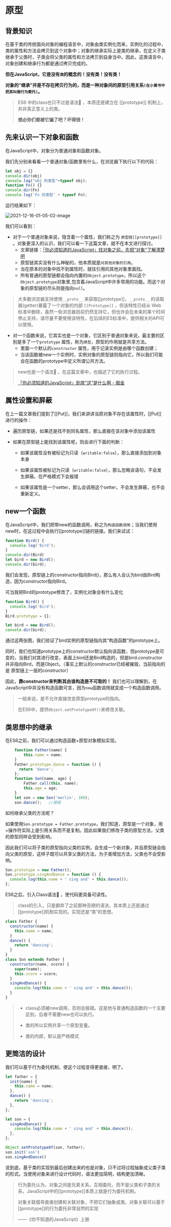 # 原型

## 背景知识

在基于类的传统面向对象的编程语言中，对象由类实例化而来，实例化的过程中，类的属性和方法会拷贝到这个对象中；对象的继承实际上是类的继承，在定义子类继承于父类时，子类会将父类的属性和方法拷贝到自身当中。因此，这类语言中，对象创建和继承行为都是通过拷贝完成的。

**但在JavaScript，它是没有`类`的概念的！没有类！没有类！**

**对象的“继承”并是不存在拷贝行为的，而是一种对象间的原型引用关系`(在小黄书中把其叫做行为委托)`。**

> ES6 中的class也只不过是语法🍬 ，本质还是建立在 [[prototype]] 机制上，并非真正意义上的类。
> 
> **想必你们都被它骗了吧？坏得很！**

## 先来认识一下对象和函数

在JavaScript中，对象分为普通对象和函数对象。

我们先分别来看看一个普通对象/函数里有什么，在浏览器下执行以下的代码：

```javascript
let obj = {}
console.dir(obj)
console.log("obj 的类型"+typeof obj);
function Fn() {}
console.dir(Fn)
console.log('Fn 的类型' + typeof Fn);
```

运行结果如下：

![2021-12-16-01-05-02-image](https://cdn.jsdelivr.net/gh/Merlin218/image-storage@master/20211217/2021-12-16-01-05-02-image.6lu1vii4a3c0.png)

我们可以看到：

- 对于一个普通对象来说，隐含着一个属性，我们称之为 `原型链[[prototype]]` 。对象更深入的认识，我们可以看一下这篇文章，就不在本文进行探讨。
  - 文章链接：[「你必须知道的JavaScript」找对象之前，先把“对象“了解清楚吧](https://juejin.cn/post/7042261962775855135)
  - 原型链其实没有什么神秘的，他本质就是`对其他对象的引用`。
  - 当在原本的对象中找不到属性时，就往引用的其他对象里面找。
  - 所有普通的原型链都会指向内置的`Object.prototype`，所以这个`Object.prototype`对象里,包含着JavaScript中许多常用的功能。而这个对象的原型链的尽头则是指向`null`。

> 大多数浏览器支持使用`__proto__` 来获取[[prototype]]，`__proto__` 的读取器(getter)暴露了一个对象的内部 `[[Prototype]]` ，但该特性已经从 Web 标准中删除，虽然一些浏览器目前仍然支持它，但也许会在未来的某个时间停止支持，请尽量不要使用该特性，在后续的ES标准中，提供相关的API可以使用。

- 对一个函数来说，它其实也是一个对象，它区别于普通对象来说，最主要的区别是多了一个`prototype` 属性，称为`原型`，原型的作用就是共享方法。
  - 里面一个默认的`constructor` 属性，用于记录实例是由哪个函数创建；
  - 当该函数被new一个实例时，实例对象的原型链则指向它，所以我们可能会在函数的prototype中定义所谓公共方法。

> new也是一个语法🍬 ，在这篇文章中，也描述了它的执行过程。
> 
> [「你必须知道的JavaScript」到底“这”是什么啊 - 掘金](https://juejin.cn/post/7040707728599154695)

## 属性设置和屏蔽

在上一篇文章我们提到了[[Put]]，我们来讲讲当原对象不存在该属性时，[[Put]]进行的操作：

- 遍历原型链，如果还是找不到同名属性，那么直接在该对象中添加该属性

- 如果在原型链上能找到该属性呢，则会进行下面的判断：
  
  - 如果该属性没有被标记为只读（`writable:false`），那么直接添加到对象本身
  
  - 如果该属性被标记为只读（`writable:false`），那么忽略该语句，不会发生屏蔽。在严格模式下会报错
  
  - 如果该属性是一个setter，那么会调用这个setter，不会发生屏蔽，也不会重新定义。

## new一个函数

在JavaScript中，我们把带new的函数调用，称之为`构造函数调用`；当我们使用new时，在这过程中会执行[[prototype]]链的链接。我们来试试：

```javascript
function Bird() {
  console.log('Bird');
}
console.dir(Bird)
let bird = new Bird();
console.dir(bird);
```


我们会发现，原型链上的constructor指向Bird()，那么有人会认为bird由Bird构造，因为constructor指向Bird。

可当我把Bird的prototype修改了，实例化对象会有什么变化

```javascript
function Bird() {
  console.log('Bird');
}
Bird.prototype = {};

let bird = new Bird();
console.dir(bird);
```


通过这两张图，我们验证了bird实例的原型链指向其“构造函数”的prototype上。

同时，我们也知道prototype上的constructor默认指向该函数，但prototype是可变的，当我们对其进行改变，表面上bird还是Bird构造的，但是bird.constructor并非指向Bird，而是Object。（事实上默认的constructor已经被摧毁，当前指向的是 原型链上一层的constructor）

因此，**靠constructor来判断其由谁构造是不可取的！** 我们也可以理解到，在JavaScript中并没有构造函数可言，因为`new`函数调用就变成一个构造函数调用。

> 一般来说，是不允许直接改变原型prototype的指向。
> 
> 在ES6中，提供`Object.setPrototypeOf()`来修改关联。

## 类思想中的继承

在ES6之前，我们可以通过构造函数+原型对象模拟实现。

```javascript
    function Father(name) {
        this.name = name;
    }
    Father.prototype.dance = function () {
      return 'dance';
    };
    function Son(name, age) {
        Father.call(this, name);
        this.age = age;
    }
    let son = new Son('merlin', 100);
    son.dance();   //报错
```

如何继承父类的方法呢？

如果使用`Son.prototype = Father.prototype`，我们知道，原型是一个对象，用=操作符实际上是引用关系而不是复制。因此如果我们修改子类的原型方法，父类的原型同样会受到影响。

因此我们可以将子类的原型指向父类的实例，会生成一个新对象，并且原型链会指向父类的原型，这样子既可以共享父类的方法，为子类增加方法，父类也不会受影响。

```javascript
Son.prototype = new Father();
Son.prototype.singAndDance = function () {
  console.log(this.name + ' sing and' + this.dance());
};
```

ES6之后，引入Class语法🍬 ，使代码更具备可读性。

> class的引入，只是摒弃了之前那种丑陋的语法，其本质上还是通过[[prototype]]机制实现的。实现还是“类”的思想。

```javascript
class Father {
  constructor(name) {
    this.name = name;
  }
  dance() {
    return 'dancing';
  }
}
class Son extends Father {
  constructor(name, score) {
    super(name);
    this.score = score;
  }
  singAndDance() {
    console.log(this.name + ' sing and' + this.dance());
  }
}
```

> - class必须被new调用，否则会报错。这是他与普通构造函数的一个主要区别，后者不需要new也可以执行。
> 
> - 类的所以实例共享一个原型变量。
> 
> - 类的内部，默认是严格模式

## 更简洁的设计

我们可以基于行为委托机制，使这个过程变得更直接，明了。

```javascript
let father = {
  init(name) {
    this.name = name;
  },
  dance() {
    return 'dancing';
  },
};

let son = {
  singAndDance() {
    console.log(this.name + ' sing and' + this.dance());
  },
};

Object.setPrototypeOf(son, father);
son.init('son')
son.singAndDance()
```

说到底，基于类的实现到最后创建出来的也是对象，只不过将过程抽象成父类子类的形式。当使用对象来进行设计代码时，语法更加简明，结构更加清晰。

> 行为委托认为，对象之间是兄弟关系，互相委托，而不是父类和子类的关系，JavaScript中的[[prototype]]本质上就是行为委托机制。
> 
> 对象关联倡导直接创建和关联对象，不把它们抽象成类。对象关联可以基于[[prototype]]的行为委托非常自然的实现
> 
> ——《你不知道的JavaScript》上册
